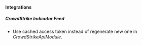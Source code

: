 
#### Integrations
##### CrowdStrike Indicator Feed
- Use cached access token instead of regenerate new one in *CrowdStrikeApiModule*.
